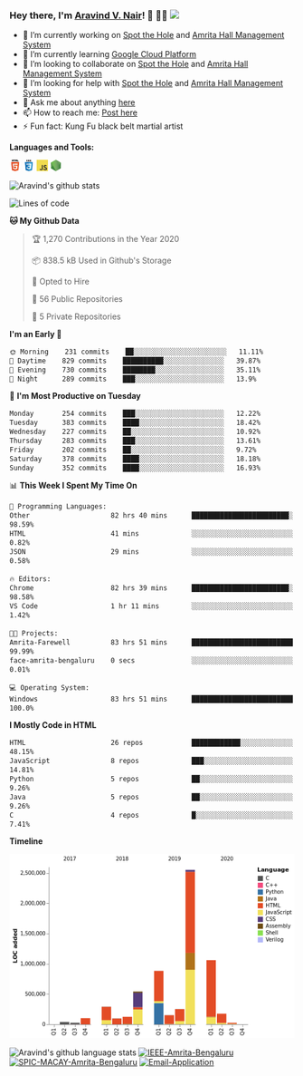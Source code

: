 ### Hey there, I'm [Aravind V. Nair](https://AravindVNair99.github.io)! 👋 👨‍💻 ![](https://komarev.com/ghpvc/?username=AravindVNair99&label=Views)

- 🔭 I’m currently working on [Spot the Hole](https://github.com/AravindVNair99/Spot-the-Hole) and [Amrita Hall Management System](https://github.com/AravindVNair99/Hall-Management-System)
- 🌱 I’m currently learning [Google Cloud Platform](https://cloud.google.com)
- 👯 I’m looking to collaborate on [Spot the Hole](https://github.com/AravindVNair99/Spot-the-Hole) and [Amrita Hall Management System](https://github.com/AravindVNair99/Hall-Management-System)
- 🤔 I’m looking for help with [Spot the Hole](https://github.com/AravindVNair99/Spot-the-Hole) and [Amrita Hall Management System](https://github.com/AravindVNair99/Hall-Management-System)
- 💬 Ask me about anything [here](https://github.com/AravindVNair99/AravindVNair99/issues)
- 📫 How to reach me: [Post here](https://github.com/AravindVNair99/AravindVNair99/issues)
- ⚡ Fun fact: Kung Fu black belt martial artist

**Languages and Tools:**

<code><img height="20px" src="https://raw.githubusercontent.com/github/explore/80688e429a7d4ef2fca1e82350fe8e3517d3494d/topics/html/html.png"></code>
<code><img height="20px" src="https://raw.githubusercontent.com/github/explore/80688e429a7d4ef2fca1e82350fe8e3517d3494d/topics/css/css.png"></code>
<code><img height="20px" src="https://raw.githubusercontent.com/github/explore/80688e429a7d4ef2fca1e82350fe8e3517d3494d/topics/javascript/javascript.png"></code>
<code><img height="20px" src="https://raw.githubusercontent.com/github/explore/80688e429a7d4ef2fca1e82350fe8e3517d3494d/topics/nodejs/nodejs.png"></code>

![Aravind's github stats](https://github-readme-stats.vercel.app/api?username=AravindVNair99&show_icons=true&include_all_commits=true&count_private=true)

<!--START_SECTION:waka-->
![Lines of code](https://img.shields.io/badge/From%20Hello%20World%20I%27ve%20Written-82.0%20million%20lines%20of%20code-blue)

**🐱 My Github Data** 

> 🏆 1,270 Contributions in the Year 2020
 > 
> 📦 838.5 kB Used in Github's Storage 
 > 
> 💼 Opted to Hire
 > 
> 📜 56 Public Repositories
 > 
> 🔑 5 Private Repositories 

**I'm an Early 🐤** 

```text
🌞 Morning    231 commits    ██░░░░░░░░░░░░░░░░░░░░░░░   11.11% 
🌆 Daytime    829 commits    ██████████░░░░░░░░░░░░░░░   39.87% 
🌃 Evening    730 commits    ████████░░░░░░░░░░░░░░░░░   35.11% 
🌙 Night      289 commits    ███░░░░░░░░░░░░░░░░░░░░░░   13.9%

```
📅 **I'm Most Productive on Tuesday** 

```text
Monday       254 commits    ███░░░░░░░░░░░░░░░░░░░░░░   12.22% 
Tuesday      383 commits    ████░░░░░░░░░░░░░░░░░░░░░   18.42% 
Wednesday    227 commits    ██░░░░░░░░░░░░░░░░░░░░░░░   10.92% 
Thursday     283 commits    ███░░░░░░░░░░░░░░░░░░░░░░   13.61% 
Friday       202 commits    ██░░░░░░░░░░░░░░░░░░░░░░░   9.72% 
Saturday     378 commits    ████░░░░░░░░░░░░░░░░░░░░░   18.18% 
Sunday       352 commits    ████░░░░░░░░░░░░░░░░░░░░░   16.93%

```


📊 **This Week I Spent My Time On** 

```text
💬 Programming Languages: 
Other                    82 hrs 40 mins      ████████████████████████░   98.59% 
HTML                     41 mins             ░░░░░░░░░░░░░░░░░░░░░░░░░   0.82% 
JSON                     29 mins             ░░░░░░░░░░░░░░░░░░░░░░░░░   0.58%

🔥 Editors: 
Chrome                   82 hrs 39 mins      ████████████████████████░   98.58% 
VS Code                  1 hr 11 mins        ░░░░░░░░░░░░░░░░░░░░░░░░░   1.42%

🐱‍💻 Projects: 
Amrita-Farewell          83 hrs 51 mins      █████████████████████████   99.99% 
face-amrita-bengaluru    0 secs              ░░░░░░░░░░░░░░░░░░░░░░░░░   0.01%

💻 Operating System: 
Windows                  83 hrs 51 mins      █████████████████████████   100.0%

```

**I Mostly Code in HTML** 

```text
HTML                     26 repos            ████████████░░░░░░░░░░░░░   48.15% 
JavaScript               8 repos             ███░░░░░░░░░░░░░░░░░░░░░░   14.81% 
Python                   5 repos             ██░░░░░░░░░░░░░░░░░░░░░░░   9.26% 
Java                     5 repos             ██░░░░░░░░░░░░░░░░░░░░░░░   9.26% 
C                        4 repos             █░░░░░░░░░░░░░░░░░░░░░░░░   7.41%

```


**Timeline**

![Chart not found](https://github.com/aravindvnair99/aravindvnair99/blob/master/charts/bar_graph.png) 


<!--END_SECTION:waka-->
![Aravind's github language stats](https://github-readme-stats.vercel.app/api/top-langs/?username=AravindVNair99&layout=compact)
[![IEEE-Amrita-Bengaluru](https://github-readme-stats.vercel.app/api/pin/?username=AravindVNair99&repo=IEEE-Amrita-Bengaluru)](https://github.com/AravindVNair99/IEEE-Amrita-Bengaluru)
[![SPIC-MACAY-Amrita-Bengaluru](https://github-readme-stats.vercel.app/api/pin/?username=AravindVNair99&repo=SPIC-MACAY-Amrita-Bengaluru)](https://github.com/AravindVNair99/SPIC-MACAY-Amrita-Bengaluru)
[![Email-Application](https://github-readme-stats.vercel.app/api/pin/?username=AravindVNair99&repo=Email-Application)](https://github.com/AravindVNair99/Email-Application)

<!--
<p align="center">
<a href="https://buymeacoffee.com/AravindVNair99" target="_blank"><img src="https://cdn.buymeacoffee.com/buttons/arial-blue.png" alt="Buy Aravind A Coffee" height="40" width="170" ></a>
</p>
-->
